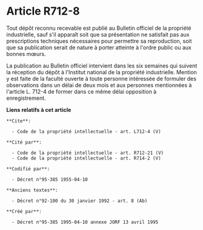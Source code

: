 # Article R712-8

Tout dépôt reconnu recevable est publié au Bulletin officiel de la propriété industrielle, sauf s'il apparaît soit que sa
présentation ne satisfait pas aux prescriptions techniques nécessaires pour permettre sa reproduction, soit que sa
publication serait de nature à porter atteinte à l'ordre public ou aux bonnes mœurs. 

La publication au Bulletin officiel intervient dans les six semaines qui suivent la réception du dépôt à l'Institut national
de la propriété industrielle. Mention y est faite de la faculté ouverte à toute personne intéressée de formuler des
observations dans un délai de deux mois et aux personnes mentionnées à l'article L. 712-4 de former dans ce même délai
opposition à enregistrement.

**Liens relatifs à cet article**

	**Cite**:

	  - Code de la propriété intellectuelle - art. L712-4 (V)

	**Cité par**:

	  - Code de la propriété intellectuelle - art. R712-21 (V)
	  - Code de la propriété intellectuelle - art. R714-2 (V)

	**Codifié par**:

	  - Décret n°95-385 1955-04-10

	**Anciens textes**:

	  - Décret n°92-100 du 30 janvier 1992 - art. 8 (Ab)

	**Créé par**:

	  - Décret n°95-385 1995-04-10 annexe JORF 13 avril 1995
